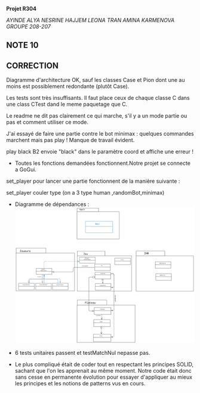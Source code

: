  **Projet R304**

	
 _AYINDE ALYA NESRINE HAJJEM LEONA TRAN AMINA KARMENOVA GROUPE 208-207_

## NOTE 10

## CORRECTION
Diagramme d'architecture OK, sauf les classes Case et Pion dont une au moins est possiblement redondante (plutôt Case).

Les tests sont très insuffisants. Il faut place ceux de chaque classe C dans une class CTest dand le meme paquetage que C.

Le readme ne dit pas clairement ce qui marche, s'il y a un mode partie ou pas et comment utiliser ce mode.

J'ai essayé de faire une partie contre le bot minimax : quelques commandes marchent mais pas play ! Manque de travail évident. 

play black B2 envoie "black" dans le paramètre coord et affiche une erreur !
	
 + Toutes les fonctions demandées fonctionnent.Notre projet se connecte a GoGui.
 
 set_player pour lancer une partie fonctionnent de la manière suivante :

 set_player couler type (on a 3 type human ,randomBot,minimax)



  


+ Diagramme de dépendances : ![](DiagrammeDependances.png)


+ 6 tests unitaires passent et testMatchNul nepasse pas.


+ Le plus compliqué était de coder tout en respectant les principes SOLID, sachant que l'on les apprenait au même moment. Notre code était donc sans cesse en permanente évolution pour essayer d'appliquer au mieux les principes et les notions de patterns vus en cours.
